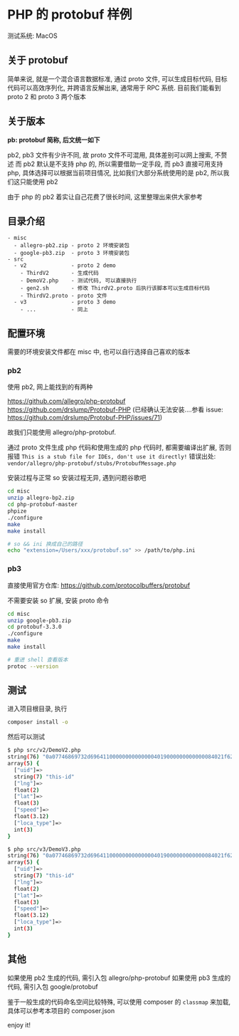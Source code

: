 # PHP 的 protobuf 样例

测试系统: MacOS

## 关于 protobuf

简单来说, 就是一个混合语言数据标准, 通过 proto 文件, 可以生成目标代码, 目标代码可以高效序列化, 并跨语言反解出来, 通常用于 RPC 系统.
目前我们能看到 proto 2 和 proto 3 两个版本

## 关于版本

**pb: protobuf 简称, 后文统一如下**

pb2, pb3 文件有少许不同, 故 proto 文件不可混用, 具体差别可以网上搜索, 不赘述
而 pb2 默认是不支持 php 的, 所以需要借助一定手段, 而 pb3 直接可用支持 php, 具体选择可以根据当前项目情况, 比如我们大部分系统使用的是 pb2, 所以我们这只能使用 pb2

由于 php 的 pb2 着实让自己花费了很长时间, 这里整理出来供大家参考

## 目录介绍

```
- misc
  - allegro-pb2.zip - proto 2 环境安装包
  - google-pb3.zip  - proto 3 环境安装包
- src
  - v2              - proto 2 demo
    - ThirdV2       - 生成代码
    - DemoV2.php    - 测试代码, 可以直接执行
    - gen2.sh       - 修改 ThirdV2.proto 后执行该脚本可以生成目标代码
    - ThirdV2.proto - proto 文件
  - v3              - proto 3 demo
    - ...           - 同上
```

## 配置环境

需要的环境安装文件都在 misc 中, 也可以自行选择自己喜欢的版本

### pb2

使用 pb2, 网上能找到的有两种

https://github.com/allegro/php-protobuf
https://github.com/drslump/Protobuf-PHP (已经确认无法安装....参看 issue: https://github.com/drslump/Protobuf-PHP/issues/71)

故我们只能使用 allegro/php-protobuf.

通过 proto 文件生成 php 代码和使用生成的 php 代码时, 都需要编译出扩展, 否则报错 `This is a stub file for IDEs, don't use it directly!`
错误出处: `vendor/allegro/php-protobuf/stubs/ProtobufMessage.php`

安装过程与正常 so 安装过程无异, 遇到问题谷歌吧

```sh
cd misc
unzip allegro-bp2.zip
cd php-protobuf-master
phpize
./configure
make
make install

# so && ini 换成自己的路径
echo "extension=/Users/xxx/protobuf.so" >> /path/to/php.ini
```

### pb3


直接使用官方仓库: https://github.com/protocolbuffers/protobuf

不需要安装 so 扩展, 安装 proto 命令

```sh
cd misc
unzip google-pb3.zip
cd protobuf-3.3.0
./configure
make
make install

# 重进 shell 查看版本
protoc --version
```

## 测试

进入项目根目录, 执行

```sh
composer install -o
```

然后可以测试

```sh
$ php src/v2/DemoV2.php
string(76) "0a07746869732d696411000000000000004019000000000000084021f6285c8fc2f508402803"
array(5) {
  ["uid"]=>
  string(7) "this-id"
  ["lng"]=>
  float(2)
  ["lat"]=>
  float(3)
  ["speed"]=>
  float(3.12)
  ["loca_type"]=>
  int(3)
}

$ php src/v3/DemoV3.php
string(76) "0a07746869732d696411000000000000004019000000000000084021f6285c8fc2f508402803"
array(5) {
  ["uid"]=>
  string(7) "this-id"
  ["lng"]=>
  float(2)
  ["lat"]=>
  float(3)
  ["speed"]=>
  float(3.12)
  ["loca_type"]=>
  int(3)
}
```

## 其他

如果使用 pb2 生成的代码, 需引入包 allegro/php-protobuf 
如果使用 pb3 生成的代码, 需引入包 google/protobuf 

鉴于一般生成的代码命名空间比较特殊, 可以使用 composer 的 `classmap` 来加载, 具体可以参考本项目的 composer.json

enjoy it!
